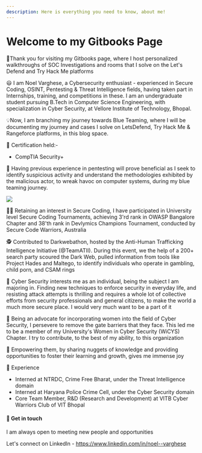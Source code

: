 ```yaml
---
description: Here is everything you need to know, about me!
---
```


# Welcome to my Gitbooks Page

👋Thank you for visiting my Gitbooks page, where I host personalized walkthroughs of SOC Investigations and rooms that I solve on the Let's Defend and Try Hack Me platforms

😃 I am Noel Varghese, a Cybersecurity enthusiast - experienced in Secure Coding, OSINT, Pentesting & Threat Intelligence fields, having taken part in Internships, training, and competitions in these. I am an undergraduate student pursuing B.Tech in Computer Science Engineering, with specialization in Cyber Security, at Vellore Institute of Technology, Bhopal.

💡Now, I am branching my journey towards Blue Teaming, where I will be documenting my journey and cases I solve on LetsDefend, Try Hack Me & Rangeforce platforms, in this blog space.

:pencil: Certification held:-

* CompTIA Security+

🔆 Having previous experience in pentesting will prove beneficial as I seek to identify suspicious activity and understand the methodologies exhibited by the malicious actor, to wreak havoc on computer systems, during my blue teaming journey.

![](https://files.gitbook.com/v0/b/gitbook-x-prod.appspot.com/o/spaces%2FjXrTe5fpSNlEk4rpmYxs%2Fuploads%2FvYunovVVTtLdlfrviyWf%2F1.PNG?alt=media\&token=78175fb5-61e5-4d62-b881-43763c1767c1)

👨‍💻️ Retaining an interest in Secure Coding, I have participated in University level Secure Coding Tournaments, achieving 3'rd rank in OWASP Bangalore Chapter and 38'th rank in Devlymics Champions Tournament, conducted by Secure Code Warriors, Australia

🕵 Contributed to Darkwebathon, hosted by the Anti-Human Trafficking Intelligence Initiative (@TeamATII). During this event, we the help of a 200+ search party scoured the Dark Web, pulled information from tools like Project Hades and Maltego, to identify individuals who operate in gambling, child porn, and CSAM rings

👱 Cyber Security interests me as an individual, being the subject I am majoring in. Finding new techniques to enforce security in everyday life, and resisting attack attempts is thrilling and requires a whole lot of collective efforts from security professionals and general citizens, to make the world a much more secure place. I would very much want to be a part of it

🎇 Being an advocate for incorporating women into the field of Cyber Security, I persevere to remove the gate barriers that they face. This led me to be a member of my University's Women in Cyber Security (WiCYS) Chapter. I try to contribute, to the best of my ability, to this organization

💭 Empowering them, by sharing nuggets of knowledge and providing opportunities to foster their learning and growth, gives me immense joy

🌱 Experience

* Interned at NTRDC, Crime Free Bharat, under the Threat Intelligence domain
* Interned at Haryana Police Crime Cell, under the Cyber Security domain
* Core Team Member, R\&D (Research and Development) at VITB Cyber Warriors Club of VIT Bhopal

#### 🤔 Get in touch <a href="#get-in-touch" id="get-in-touch"></a>

I am always open to meeting new people and opportunities

Let's connect on LinkedIn - https://www.linkedin.com/in/noel--varghese
